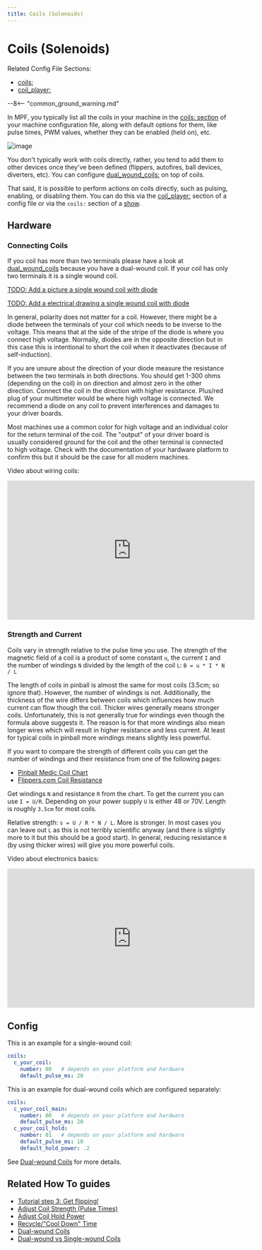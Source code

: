```yaml
---
title: Coils (Solenoids)
---
```


# Coils (Solenoids)


Related Config File Sections:

* [coils:](../../config/coils.md)
* [coil_player:](../../config/coil_player.md)

--8<-- "common_ground_warning.md"

In MPF, you typically list all the coils in your machine in the
[coils: section](../../config/coils.md) of your
machine configuration file, along with default options for them, like
pulse times, PWM values, whether they can be enabled (held on), etc.

![image](../images/coil.jpg)

You don't typically work with coils directly, rather, you tend to add
them to other devices once they've been defined (flippers, autofires,
ball devices, diverters, etc). You can configure
[dual_wound_coils:](../../config/dual_wound_coils.md) on top of coils.

That said, it is possible to perform actions on coils directly, such as
pulsing, enabling, or disabling them. You can do this via the
[coil_player:](../../config/coil_player.md) section of a config
file or via the `coils:` section of a
[show](../../shows/index.md).

## Hardware

### Connecting Coils

If you coil has more than two terminals please have a look at
[dual_wound_coils](dual_wound_coils.md) because you have a
dual-wound coil. If your coil has only two terminals it is a single wound
coil.

[TODO: Add a picture a single wound coil with diode](../../about/help.md)

[TODO: Add a electrical drawing a single wound coil with diode](../../about/help.md)

In general, polarity does not matter for a coil. However, there might be
a diode between the terminals of your coil which needs to be inverse to
the voltage. This means that at the side of the stripe of the diode is
where you connect high voltage. Normally, diodes are in the opposite
direction but in this case this is intentional to short the coil when it
deactivates (because of self-induction).

If you are unsure about the direction of your diode measure the
resistance between the two terminals in both directions. You should get
1-300 ohms (depending on the coil) in on direction and almost zero in
the other direction. Connect the coil in the direction with higher
resistance. Plus/red plug of your multimeter would be where high voltage
is connected. We recommend a diode on any coil to prevent interferences
and damages to your driver boards.

Most machines use a common color for high voltage and an individual
color for the return terminal of the coil. The "output" of your driver
board is usually considered ground for the coil and the other terminal
is connected to high voltage. Check with the documentation of your
hardware platform to confirm this but it should be the case for all
modern machines.

Video about wiring coils:

<div class="video-wrapper">
<iframe width="560" height="315" src="https://www.youtube.com/embed/peVNGqb2Wp8" title="YouTube video player" frameborder="0" allow="accelerometer; autoplay; clipboard-write; encrypted-media; gyroscope; picture-in-picture" allowfullscreen></iframe>
</div>

### Strength and Current

Coils vary in strength relative to the pulse time you use. The strength
of the magnetic field of a coil is a product of some constant `u`, the
current `I` and the number of windings `N` divided by the length of the
coil `L`: `B = u * I * N / L`

The length of coils in pinball is almost the same for most coils (3.5cm;
so ignore that). However, the number of windings is not. Additionally,
the thickness of the wire differs between coils which influences how
much current can flow though the coil. Thicker wires generally means
stronger coils. Unfortunately, this is not generally true for windings
even though the formula above suggests it. The reason is for that more
windings also mean longer wires which will result in higher resistance
and less current. At least for typical coils in pinball more windings
means slightly less powerful.

If you want to compare the strength of different coils you can get the
number of windings and their resistance from one of the following pages:

* [Pinball Medic Coil Chart](https://www.pinballmedic.net/coilchart.html)
* [Flippers.com Coil Resistance](https://flippers.com/coil-resistance.html)

Get windings `N` and resistance `R` from the chart. To get the current
you can use `I = U/R`. Depending on your power supply `U` is either 48
or 70V. Length is roughly `3.5cm` for most coils.

Relative strength: `s = U / R * N / L`. More is stronger. In most cases
you can leave out `L` as this is not terribly scientific anyway (and
there is slightly more to it but this should be a good start). In
general, reducing resistance `R` (by using thicker wires) will give you
more powerful coils.

Video about electronics basics:

<div class="video-wrapper">
<iframe width="560" height="315" src="https://www.youtube.com/embed/8ByqYkYKnFc" title="YouTube video player" frameborder="0" allow="accelerometer; autoplay; clipboard-write; encrypted-media; gyroscope; picture-in-picture" allowfullscreen></iframe>
</div>

## Config

This is an example for a single-wound coil:

``` yaml
coils:
  c_your_coil:
    number: 00   # depends on your platform and hardware
    default_pulse_ms: 20
```

This is an example for dual-wound coils which are configured separately:

``` yaml
coils:
  c_your_coil_main:
    number: 00   # depends on your platform and hardware
    default_pulse_ms: 20
  c_your_coil_hold:
    number: 01   # depends on your platform and hardware
    default_pulse_ms: 10
    default_hold_power: .2
```

See [Dual-wound Coils](dual_wound_coils.md) for more details.

## Related How To guides

* [Tutorial step 3: Get flipping!](../../tutorial/3_get_flipping.md)
* [Adjust Coil Strength (Pulse Times)](pulse_power.md)
* [Adjust Coil Hold Power](hold_power.md)
* [Recycle/"Cool Down" Time](recycle.md)
* [Dual-wound Coils](dual_wound_coils.md)
* [Dual-wound vs Single-wound Coils](dual_vs_single_wound.md)
